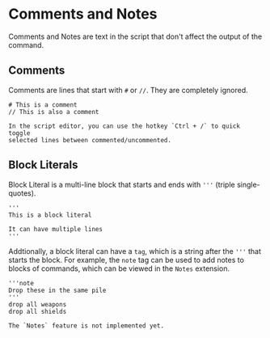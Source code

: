 # Comments and Notes

Comments and Notes are text in the script that don't affect
the output of the command.

## Comments
Comments are lines that start with `#` or `//`. They are completely ignored.

```skybook
# This is a comment
// This is also a comment
```

```admonish tip
In the script editor, you can use the hotkey `Ctrl + /` to quick toggle
selected lines between commented/uncommented.
```

## Block Literals
Block Literal is a multi-line block that starts and ends with `'''` (triple single-quotes).

```skybook
'''
This is a block literal

It can have multiple lines
'''
```

Addtionally, a block literal can have a `tag`, which is a string after the `'''`
that starts the block. For example, the `note` tag can be used to add
notes to blocks of commands, which can be viewed in the `Notes` extension.

```skybook
'''note
Drop these in the same pile
'''
drop all weapons
drop all shields
```

```admonish info
The `Notes` feature is not implemented yet.
```
